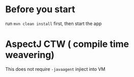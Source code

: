 # Before you start
run `mvn clean install` first, then start the app

# AspectJ CTW ( compile time weavering)
This does not require `-javaagent` injiect into VM